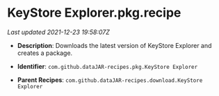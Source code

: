 # KeyStore Explorer.pkg.recipe

_Last updated 2021-12-23 19:58:07Z_

- **Description**: Downloads the latest version of KeyStore Explorer and creates a package.

- **Identifier**: `com.github.dataJAR-recipes.pkg.KeyStore Explorer`

- **Parent Recipes**: `com.github.dataJAR-recipes.download.KeyStore Explorer`